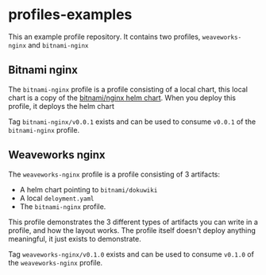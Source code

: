 # profiles-examples
This an example profile repository. It contains two profiles, `weaveworks-nginx` and `bitnami-nginx`

## Bitnami nginx

The `bitnami-nginx` profile is a profile consisting of a local chart, this local chart is a copy of the
[bitnami/nginx helm chart](https://github.com/bitnami/charts/tree/master/bitnami/nginx). When you deploy
this profile, it deploys the helm chart

Tag `bitnami-nginx/v0.0.1` exists and can be used to consume `v0.0.1` of the `bitnami-nginx` profile.

## Weaveworks nginx
The `weaveworks-nginx` profile is a profile consisting of 3 artifacts:

- A helm chart pointing to `bitnami/dokuwiki`
- A local `deloyment.yaml`
- The `bitnami-nginx` profile.

This profile demonstrates the 3 different types of artifacts you can write in a profile, and how the layout works. The
profile itself doesn't deploy anything meaningful, it just exists to demonstrate.

Tag `weaveworks-nginx/v0.1.0` exists and can be used to consume `v0.1.0` of the `weaveworks-nginx` profile.
